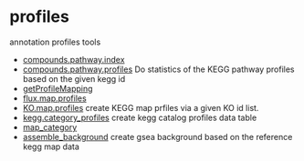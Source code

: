 ﻿# profiles

annotation profiles tools

+ [compounds.pathway.index](profiles/compounds.pathway.index.1) 
+ [compounds.pathway.profiles](profiles/compounds.pathway.profiles.1) Do statistics of the KEGG pathway profiles based on the given kegg id
+ [getProfileMapping](profiles/getProfileMapping.1) 
+ [flux.map.profiles](profiles/flux.map.profiles.1) 
+ [KO.map.profiles](profiles/KO.map.profiles.1) create KEGG map prfiles via a given KO id list.
+ [kegg.category_profiles](profiles/kegg.category_profiles.1) create kegg catalog profiles data table
+ [map_category](profiles/map_category.1) 
+ [assemble_background](profiles/assemble_background.1) create gsea background based on the reference kegg map data
